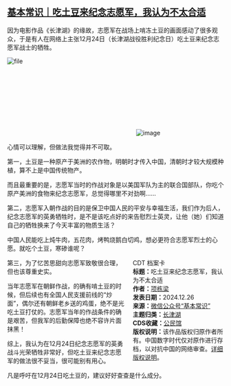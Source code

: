 <!--1735199546000-->
[基本常识｜吃土豆来纪念志愿军，我认为不太合适](https://chinadigitaltimes.net/chinese/714401.html)
------

<p>因为电影作品《长津湖》的缘故，志愿军在战场上啃冻土豆的画面感动了很多观众，于是有人在网络上主张12月24日（长津湖战役胜利纪念日）吃土豆来纪念志愿军战士的牺牲。</p><p><img decoding="async" src="https://chinadigitaltimes.net/chinese/files/2024/12/image-1735197623894.png" alt="file"></p><p><img decoding="async" src="data:image/svg+xml,%3Csvg%20xmlns='http://www.w3.org/2000/svg'%20viewBox='0%200%200%200'%3E%3C/svg%3E" alt="image" data-lazy-src="https://chinadigitaltimes.net/chinese/files/2024/12/post-714401-676d0b3b13f99."><noscript><img decoding="async" src="https://chinadigitaltimes.net/chinese/files/2024/12/post-714401-676d0b3b13f99." alt="image"></noscript></p><p>心情可以理解，但做法我觉得并不可取。</p><p>第一，土豆是一种原产于美洲的农作物，明朝时才传入中国，清朝时才较大规模种植，算不上是中国传统物产。</p><p>而且最重要的是，志愿军当时的作战对象是以美国军队为主的联合国部队，你吃个原产美洲的食物来纪念志愿军，总觉得哪里不对劲啊……</p><p>第二，志愿军入朝作战的目的是保卫中国人民的平安与幸福生活，我们作为后人，纪念志愿军的英勇牺牲时，是不是该吃点好的来告慰烈士英灵，让他（她）们知道自己的牺牲换来了今天丰富的物质生活？</p><p>中国人民能吃上炖牛肉，五花肉，烤鸭烧鹅白切鸡，想必更符合志愿军烈士的心愿。就吃个土豆，寒碜谁呢？</p><div style="width:42%;float:right;padding-left:20px;"><div class="su-spoiler su-spoiler-style-fancy su-spoiler-icon-chevron-circle" data-scroll-offset="0" data-anchor-in-url="no"><div class="su-spoiler-title" tabindex="0" role="button"><span class="su-spoiler-icon"></span>CDT 档案卡</div><div class="su-spoiler-content su-u-clearfix su-u-trim"><strong>标题：</strong>吃土豆来纪念志愿军，我认为不太合适<br><strong>作者：</strong><a href="https://chinadigitaltimes.net/space/基本常识" target="_blank">项栋梁</a><br><strong>发表日期：</strong>2024.12.26<br><strong>来源：</strong><a href="https://web.archive.org/web/*/https://mp.weixin.qq.com/s/26JVL0ZRn0v7HcqiB0PK5w" target="_blank">微信公众号“基本常识”</a><br><strong>主题归类：</strong><a href="https://chinadigitaltimes.net/space/长津湖" target="_blank">长津湖</a><br><strong>CDS收藏：</strong><a href="https://chinadigitaltimes.net/space/%E5%85%AC%E6%B0%91%E9%A6%86" target="_blank" rel="noopener">公民馆</a><br><strong>版权说明：</strong>该作品版权归原作者所有。中国数字时代仅对原作进行存档，以对抗中国的网络审查。<a href="https://chinadigitaltimes.net/chinese/copyright">详细版权说明</a>。</div></div></div><p>第三，为了忆苦思甜向志愿军致敬很合理，但也该尊重史实。</p><p>当年志愿军在朝鲜作战，的确有啃土豆的时候，但后续也有全国人民支援前线的“炒面”，偶尔还有朝鲜老乡送的鸡蛋，绝不是光吃土豆打仗的。志愿军当年的作战条件的确是艰苦，但我军的后勤保障也绝不容许片面抹黑！</p><p>综上，我认为在12月24日纪念志愿军的英勇战斗光荣牺牲非常好，但吃土豆来纪念志愿军的做法很不妥当，很可能别有用心。</p><p>凡是呼吁在12月24日吃土豆的，建议好好查查是什么成分。</p><div class="addtoany_share_save_container addtoany_content addtoany_content_bottom"><div class="a2a_kit a2a_kit_size_32 addtoany_list" data-a2a-url="https://chinadigitaltimes.net/chinese/714401.html" data-a2a-title="基本常识｜吃土豆来纪念志愿军，我认为不太合适"><a class="a2a_button_facebook" href="https://www.addtoany.com/add_to/facebook?linkurl=https%3A%2F%2Fchinadigitaltimes.net%2Fchinese%2F714401.html&amp;linkname=%E5%9F%BA%E6%9C%AC%E5%B8%B8%E8%AF%86%EF%BD%9C%E5%90%83%E5%9C%9F%E8%B1%86%E6%9D%A5%E7%BA%AA%E5%BF%B5%E5%BF%97%E6%84%BF%E5%86%9B%EF%BC%8C%E6%88%91%E8%AE%A4%E4%B8%BA%E4%B8%8D%E5%A4%AA%E5%90%88%E9%80%82" title="Facebook" rel="nofollow noopener" target="_blank"></a><a class="a2a_button_twitter" href="https://www.addtoany.com/add_to/twitter?linkurl=https%3A%2F%2Fchinadigitaltimes.net%2Fchinese%2F714401.html&amp;linkname=%E5%9F%BA%E6%9C%AC%E5%B8%B8%E8%AF%86%EF%BD%9C%E5%90%83%E5%9C%9F%E8%B1%86%E6%9D%A5%E7%BA%AA%E5%BF%B5%E5%BF%97%E6%84%BF%E5%86%9B%EF%BC%8C%E6%88%91%E8%AE%A4%E4%B8%BA%E4%B8%8D%E5%A4%AA%E5%90%88%E9%80%82" title="Twitter" rel="nofollow noopener" target="_blank"></a><a class="a2a_button_telegram" href="https://www.addtoany.com/add_to/telegram?linkurl=https%3A%2F%2Fchinadigitaltimes.net%2Fchinese%2F714401.html&amp;linkname=%E5%9F%BA%E6%9C%AC%E5%B8%B8%E8%AF%86%EF%BD%9C%E5%90%83%E5%9C%9F%E8%B1%86%E6%9D%A5%E7%BA%AA%E5%BF%B5%E5%BF%97%E6%84%BF%E5%86%9B%EF%BC%8C%E6%88%91%E8%AE%A4%E4%B8%BA%E4%B8%8D%E5%A4%AA%E5%90%88%E9%80%82" title="Telegram" rel="nofollow noopener" target="_blank"></a><a class="a2a_button_reddit" href="https://www.addtoany.com/add_to/reddit?linkurl=https%3A%2F%2Fchinadigitaltimes.net%2Fchinese%2F714401.html&amp;linkname=%E5%9F%BA%E6%9C%AC%E5%B8%B8%E8%AF%86%EF%BD%9C%E5%90%83%E5%9C%9F%E8%B1%86%E6%9D%A5%E7%BA%AA%E5%BF%B5%E5%BF%97%E6%84%BF%E5%86%9B%EF%BC%8C%E6%88%91%E8%AE%A4%E4%B8%BA%E4%B8%8D%E5%A4%AA%E5%90%88%E9%80%82" title="Reddit" rel="nofollow noopener" target="_blank"></a><a class="a2a_button_whatsapp" href="https://www.addtoany.com/add_to/whatsapp?linkurl=https%3A%2F%2Fchinadigitaltimes.net%2Fchinese%2F714401.html&amp;linkname=%E5%9F%BA%E6%9C%AC%E5%B8%B8%E8%AF%86%EF%BD%9C%E5%90%83%E5%9C%9F%E8%B1%86%E6%9D%A5%E7%BA%AA%E5%BF%B5%E5%BF%97%E6%84%BF%E5%86%9B%EF%BC%8C%E6%88%91%E8%AE%A4%E4%B8%BA%E4%B8%8D%E5%A4%AA%E5%90%88%E9%80%82" title="WhatsApp" rel="nofollow noopener" target="_blank"></a><a class="a2a_button_email" href="https://www.addtoany.com/add_to/email?linkurl=https%3A%2F%2Fchinadigitaltimes.net%2Fchinese%2F714401.html&amp;linkname=%E5%9F%BA%E6%9C%AC%E5%B8%B8%E8%AF%86%EF%BD%9C%E5%90%83%E5%9C%9F%E8%B1%86%E6%9D%A5%E7%BA%AA%E5%BF%B5%E5%BF%97%E6%84%BF%E5%86%9B%EF%BC%8C%E6%88%91%E8%AE%A4%E4%B8%BA%E4%B8%8D%E5%A4%AA%E5%90%88%E9%80%82" title="Email" rel="nofollow noopener" target="_blank"></a><a class="a2a_button_copy_link" href="https://www.addtoany.com/add_to/copy_link?linkurl=https%3A%2F%2Fchinadigitaltimes.net%2Fchinese%2F714401.html&amp;linkname=%E5%9F%BA%E6%9C%AC%E5%B8%B8%E8%AF%86%EF%BD%9C%E5%90%83%E5%9C%9F%E8%B1%86%E6%9D%A5%E7%BA%AA%E5%BF%B5%E5%BF%97%E6%84%BF%E5%86%9B%EF%BC%8C%E6%88%91%E8%AE%A4%E4%B8%BA%E4%B8%8D%E5%A4%AA%E5%90%88%E9%80%82" title="Copy Link" rel="nofollow noopener" target="_blank"></a><a class="a2a_dd addtoany_share_save addtoany_share" href="https://www.addtoany.com/share"></a></div></div>
